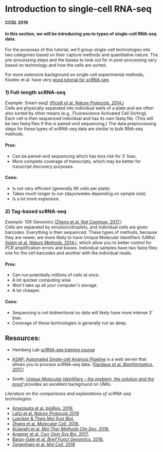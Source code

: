 # Introduction to single-cell RNA-seq

**CCDL 2019**

#### In this section, we will be introducing you to types of single-cell RNA-seq data.

For the purposes of this tutorial, we'll group single-cell technologies into
two categories based on their capture methods and quantitative nature.
The pre-processing steps and the biases to look out for in post-processing vary
based on technology and how the cells are sorted.

For more extensive background on single-cell experimental methods,
Kiselev et al. have very [good tutorial for scRNA-seq](https://hemberg-lab.github.io/scRNA.seq.course/introduction-to-single-cell-rna-seq.html#experimental-methods).

### 1) Full-length scRNA-seq  
*Example:* Smart-seq2 [(Picelli et al. _Nature Protocols._ 2014.)](https://www.nature.com/articles/nprot.2014.006)   
Cells are physically separated into individual wells of a plate and are
often also sorted by other means (e.g., Fluorescence Activated Cell Sorting).
Each cell is then sequenced individual and has its own fastq file.
(This will be two fastq files if this is paired-end sequencing.)
The data preprocessing steps for these types of scRNA-seq data are similar to
bulk RNA-seq methods.

#### Pros:  
- Can be paired-end sequencing which has less risk for 3' bias.  
- More complete coverage of transcripts, which may be better for transcript
discovery purposes.   

#### Cons:  
- Is not very efficient (generally 96 cells per plate).  
- Takes much longer to run (days/weeks depending on sample size).
- Is a lot more expensive.  

### 2) Tag-based scRNA-seq  
*Example:* 10X Genomics
[(Zheng et al. _Nat Commun._ 2017.)](https://www.ncbi.nlm.nih.gov/pubmed/28091601)  
Cells are separated by emulsion/droplets, and individual cells are given barcodes.
Everything is then sequenced.
These types of methods, because they are newer, are more likely to have
Unique Molecular Identifiers (UMIs)
[(Islam et al. _Nature Methods._ 2014.)](http://www.nature.com/doifinder/10.1038/nmeth.2772),
which allow you to better control for PCR amplification errors and biases.
Individual samples have two fastq files: one for the cell barcodes
and another with the individual reads.

#### Pros:  
- Can run potentially millions of cells at once.   
- A lot quicker computing wise.  
- Won't take up all your computer's storage.  
- A lot cheaper.  

#### Cons:  
- Sequencing is not bidirectional so data will likely have more intense 3' bias.  
- Coverage of these technologies is generally not as deep.  

## Resources:

- Hemberg Lab [scRNA-seq training course](https://hemberg-lab.github.io/scRNA.seq.course/index.html)

- [ASAP: Automated Single-cell Analysis Pipeline](https://asap.epfl.ch/) is a web server that allows you to process scRNA-seq data. ([Gardeux et al. _Bioinformatics._ 2017.](https://doi.org/10.1093/bioinformatics/btx337 ))

- Smith. [_Unique Molecular Identifiers – the problem, the solution and the proof_](https://cgatoxford.wordpress.com/2015/08/14/unique-molecular-identifiers-the-problem-the-solution-and-the-proof/) provides an excellent background on UMIs.

*Literature on the comparisons and explanations of scRNA-seq  technologies:*
- [Amezquita et al. _bioRxiv._ 2019.](https://www.biorxiv.org/content/10.1101/590562v1)  
- [Lafzi et al. _Nature Protocols_ 2019](https://doi.org/10.1038/s41596-018-0073-y)  
- [Luecken & Theis _Mol Syst Biol._](https://doi.org/10.15252/msb.20188746)
- [Zhang et al. _Molecular Cell._ 2018.](https://doi.org/10.1016/j.molcel.2018.10.020)    
- [AlJanahi et al. _Mol Ther Methods Clin Dev._ 2018.](https://doi.org/10.1016/j.omtm.2018.07.003)    
- [Angerer et al. _Curr Opin Sys Bio._ 2017.](http://dx.doi.org/10.1016/j.coisb.2017.07.004)  
- [Baran-Gale et al. _Brief Funct Genomics._ 2018.](https://doi.org/10.1093/bfgp/elx035)  
- [Zeigenhain et al. _Mol Cell._ 2018](http://dx.doi.org/10.1016/j.molcel.2017.01.023)  
